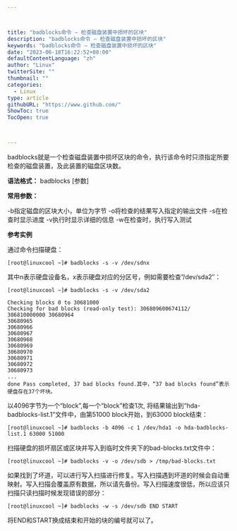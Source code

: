 ```yaml
---



title: "badblocks命令 – 检查磁盘装置中损坏的区块"
description: "badblocks命令 – 检查磁盘装置中损坏的区块"
keywords: "badblocks命令 – 检查磁盘装置中损坏的区块"
date: "2023-06-18T16:22:52+08:00"
defaultContentLanguage: "zh"
author: "Linux"
twitterSite: ""
thumbnail: ""
categories:
  - Linux
type: article
githubURL: "https://www.github.com/"
ShowToc: true
TocOpen: true



---
```


badblocks就是一个检查磁盘装置中损坏区块的命令，执行该命令时只须指定所要检查的磁盘装置，及此装置的磁盘区块数。

**语法格式：** badblocks [参数]

**常用参数：**

-b指定磁盘的区块大小，单位为字节 -o将检查的结果写入指定的输出文件 -s在检查时显示进度 -v执行时显示详细的信息 -w在检查时，执行写入测试

**参考实例**

通过命令扫描硬盘：

```
[root@linuxcool ~]# badblocks -s -v /dev/sdnx
```

其中n表示硬盘设备名，x表示硬盘对应的分区号，例如需要检查”/dev/sda2″：

```
[root@linuxcool ~]# badblocks -s -v /dev/sda2

Checking blocks 0 to 30681000
Checking for bad blocks (read-only test): 306809600674112/ 306810000000 30680964
30680965
30680966
30680967
30680968
30680969
30680970
30680971
30680972
30680973
...
done Pass completed, 37 bad blocks found.其中，“37 bad blocks found”表示硬盘存在37个坏块。
```

以4096字节为一个“block”,每一个“block”检查1次, 将结果输出到“hda-badblocks-list.1”文件中，由第51000 block开始，到63000 block结束：

```
[root@linuxcool ~]# badblocks -b 4096 -c 1 /dev/hda1 -o hda-badblocks-list.1 63000 51000
```

扫描硬盘的损坏扇区或区块并写入到临时文件夹下的bad-blocks.txt文件中：

```
[root@linuxcool ~]# badblocks -v -o /dev/sdb > /tmp/bad-blocks.txt
```

如果找到了坏道，可以进行写入扫描进行修复。写入扫描遇到坏道的时候会自动重映射。写入扫描会覆盖原有数据，所以请先备份。写入扫描速度很低，所以应该只扫描只读扫描时候发现错误的部分：

```
[root@linuxcool ~]# badblocks -w -s /dev/sdb END START
```

将END和START换成结束和开始的块的编号就可以了。